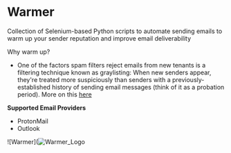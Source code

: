 # Warmer
Collection of Selenium-based Python scripts to automate sending emails to warm up your sender reputation and improve email deliverability

Why warm up? 
- One of the factors spam filters reject emails from new tenants is a filtering technique known as graylisting: When new senders appear, they're treated more suspiciously than senders with a previously-established history of sending email messages (think of it as a probation period). More on this [here](https://learn.microsoft.com/en-us/exchange/troubleshoot/email-delivery/ndr/fix-error-code-451-4-7-500-699-asxxx-in-exchange-online)

**Supported Email Providers**
- ProtonMail
- Outlook

![Warmer](![Warmer_Logo](https://user-images.githubusercontent.com/97109724/235449168-8e4d5399-c3a3-4e14-b4b7-7b4e0517a616.png)
